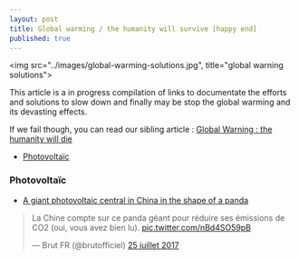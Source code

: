 ```yaml
---
layout: post
title: Global warming / the humanity will survive [happy end]
published: true
---
```



<img src="../images/global-warming-solutions.jpg", title="global warning solutions"> 


This article is a in progress compilation of links to documentate the efforts and solutions to slow down and finally may be stop the global warming and its devasting effects. 

If we fail though, you can read our sibling article : [Global Warning : the humanity will die](http://dev.sebastienlucas.com/global-warming-we-will-die)


<ul>
  <li>
   <a href="#photovoltaic">Photovoltaïc</a>
  </li>
</ul> 

<h3 id="photovoltaic">Photovoltaïc</h3>

* [A giant photovoltaic central in China in the shape of a panda](https://twitter.com/brutofficiel/status/889840668389986305)

<blockquote class="twitter-tweet" data-lang="fr"><p lang="fr" dir="ltr">La Chine compte sur ce panda géant pour réduire ses émissions de CO2 (oui, vous avez bien lu). <a href="https://t.co/nBd4SO59pB">pic.twitter.com/nBd4SO59pB</a></p>&mdash; Brut FR (@brutofficiel) <a href="https://twitter.com/brutofficiel/status/889840668389986305">25 juillet 2017</a></blockquote>
<script async src="//platform.twitter.com/widgets.js" charset="utf-8"></script>